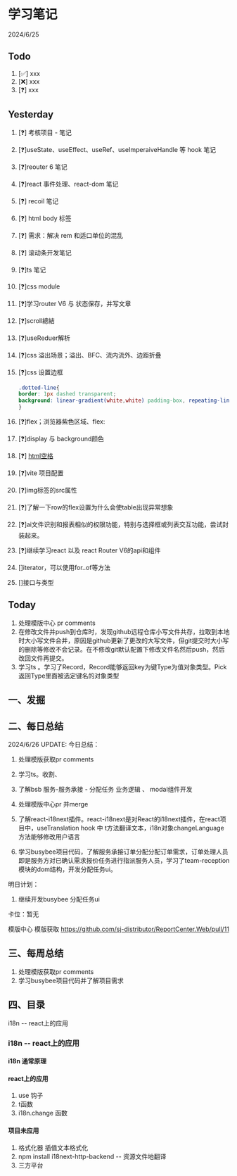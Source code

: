 # 学习笔记

2024/6/25

## Todo

1. [✅] xxx
2. [❌] xxx
3. [❓] xxx

## Yesterday

1. [❓] 考核项目 - 笔记

2. [❓]useState、useEffect、useRef、useImperaiveHandle 等 hook 笔记

3. [❓]reouter 6 笔记

4. [❓]react 事件处理、react-dom 笔记

5. [❓] recoil 笔记

6. [❓] html body 标签

7. [❓] 需求：解决 rem 和适口单位的混乱

8. [❓] 滚动条开发笔记

9. [❓]ts 笔记

10. [❓]css module

11. [❓]学习router V6 与 状态保存，并写文章

12. [❓]scroll總結

13. [❓]useReduer解析

14. [❓]css 溢出场景；溢出、BFC、流内流外、边距折叠

15. [❓]css 设置边框

    ~~~css
    .dotted-line{    
    border: 1px dashed transparent;    
    background: linear-gradient(white,white) padding-box, repeating-linear-gradient(-45deg,#ccc 0, #ccc .25em,white 0,white .75em);
    }
    
    ~~~

16. [❓]flex；浏览器紫色区域、flex:

17. [❓]display 与 background颜色

18. [❓] [html空格](https://blog.csdn.net/wuzhiyue2/article/details/117990898)

19. [❓]vite 项目配置

20. [❓]img标签的src属性

21. [❓]了解一下row的flex设置为什么会使table出现异常想象

22. [❓]ai文件识别和报表相似的权限功能，特别与选择框或列表交互功能，尝试封装起来。

23. [❓]继续学习react 以及 react Router V6的api和组件

24. []iterator，可以使用for..of等方法

25. []接口与类型

## Today

1. 处理模版中心 pr comments
1. 在修改文件并push到仓库时，发现github远程仓库小写文件共存，拉取到本地时大小写文件合并，原因是github更新了更改的大写文件，但git提交时大小写的删除等修改不会记录。在不修改git默认配置下修改文件名然后push，然后改回文件再提交。
1. 学习ts 。学习了Record，Record能够返回key为键Type为值对象类型。Pick返回Type里面被选定键名的对象类型



## 一、发掘



## 二、每日总结

2024/6/26 UPDATE:
今日总结：

1. 处理模版获取pr comments
2. 学习ts。收割、
3. 了解bsb 服务-服务承接 - 分配任务 业务逻辑 、 modal组件开发



1. 处理模版中心pr 并merge
2. 了解react-i18next插件。react-i18next是对React的i18next插件，在react项目中，useTranslation hook 中 t方法翻译文本，i18n对象changeLanguage方法能够修改用户语言
3. 学习busybee项目代码，了解服务承接订单分配分配订单需求，订单处理人员即是服务方对已确认需求报价任务进行指派服务人员，学习了team-reception模块的dom结构，开发分配任务ui。




明日计划：

1. 继续开发busybee 分配任务ui



卡位：暂无

模版中心 模版获取 https://github.com/sj-distributor/ReportCenter.Web/pull/11



## 三、每周总结

1. 处理模版获取pr comments
2. 学习busybee项目代码并了解项目需求




## 四、目录

i18n -- react上的应用



### i18n -- react上的应用

#### i18n 通常原理



#### react上的应用

1. use 钩子
2. t函数
3. i18n.change 函数



#### 项目未应用

1. 格式化器 插值文本格式化
2. npm install i18next-http-backend -- 资源文件地翻译
3. 三方平台